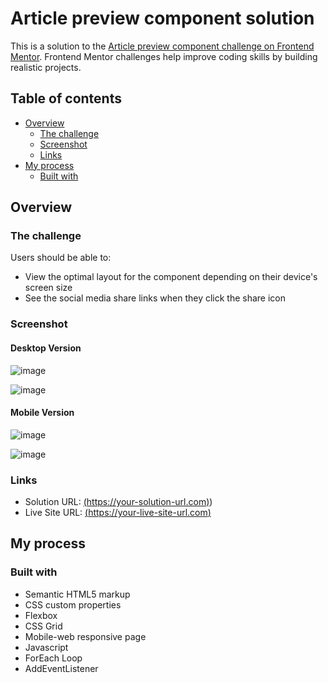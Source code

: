 # Article preview component solution

This is a solution to the [Article preview component challenge on Frontend Mentor](https://www.frontendmentor.io/challenges/article-preview-component-dYBN_pYFT). Frontend Mentor challenges help improve coding skills by building realistic projects. 

## Table of contents

- [Overview](#overview)
  - [The challenge](#the-challenge)
  - [Screenshot](#screenshot)
  - [Links](#links)
- [My process](#my-process)
  - [Built with](#built-with)

## Overview

### The challenge

Users should be able to:

- View the optimal layout for the component depending on their device's screen size
- See the social media share links when they click the share icon

### Screenshot
  #### Desktop Version
  ![image](https://github.com/KJabeen/article-preview-component/assets/126177876/1cb5b6e8-baf0-4c27-b5e2-af7b4cbfb03d)

  ![image](https://github.com/KJabeen/article-preview-component/assets/126177876/ab9d7919-3bce-4757-b845-040bdab35984)


  #### Mobile Version

  ![image](https://github.com/KJabeen/article-preview-component/assets/126177876/8a199b40-609b-4014-9fbf-34dda18bd559)

  ![image](https://github.com/KJabeen/article-preview-component/assets/126177876/d4712cff-cf9d-4484-8988-6a4ac165fce5)



### Links

- Solution URL: [(https://your-solution-url.com)](https://github.com/KJabeen/article-preview-component))
- Live Site URL: [(https://your-live-site-url.com)](https://kjabeen.github.io/article-preview-component/)

## My process

### Built with

- Semantic HTML5 markup
- CSS custom properties
- Flexbox
- CSS Grid
- Mobile-web responsive page
- Javascript
- ForEach Loop
- AddEventListener
